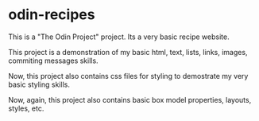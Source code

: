 # odin-recipes
This is a "The Odin Project" project. Its a very basic recipe website.

This project is a demonstration of my basic html, text, lists, links, images, commiting messages skills.

Now, this project also contains css files for styling to demostrate my very basic styling skills.

Now, again, this project also contains basic box model properties, layouts, styles, etc.